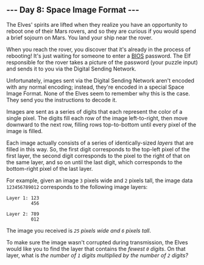 ## --- Day 8: Space Image Format ---

The Elves' spirits are lifted when they realize you have an opportunity to reboot one of their Mars rovers, and so they are curious if you would spend a brief sojourn on Mars. You land your ship near the rover.


When you reach the rover, you discover that it's already in the process of rebooting! It's just waiting for someone to enter a [BIOS](https://en.wikipedia.org/wiki/BIOS) password. The Elf responsible for the rover takes a picture of the password (your puzzle input) and sends it to you via the Digital Sending Network.


Unfortunately, images sent via the Digital Sending Network aren't encoded with any normal encoding; instead, they're encoded in a special Space Image Format. None of the Elves seem to remember why this is the case. They send you the instructions to decode it.


Images are sent as a series of digits that each represent the color of a single pixel. The digits fill each row of the image left-to-right, then move downward to the next row, filling rows top-to-bottom until every pixel of the image is filled.


Each image actually consists of a series of identically-sized *layers* that are filled in this way. So, the first digit corresponds to the top-left pixel of the first layer, the second digit corresponds to the pixel to the right of that on the same layer, and so on until the last digit, which corresponds to the bottom-right pixel of the last layer.


For example, given an image `3` pixels wide and `2` pixels tall, the image data `123456789012` corresponds to the following image layers:



```
Layer 1: 123
         456

Layer 2: 789
         012

```

The image you received is *`25` pixels wide and `6` pixels tall*.


To make sure the image wasn't corrupted during transmission, the Elves would like you to find the layer that contains the *fewest `0` digits*. On that layer, what is *the number of `1` digits multiplied by the number of `2` digits?*


